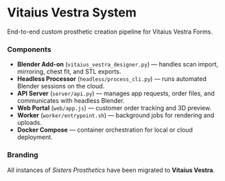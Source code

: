 # Vitaius Vestra System

End-to-end custom prosthetic creation pipeline for Vitaius Vestra Forms.

### Components
- **Blender Add-on** (`vitaius_vestra_designer.py`) — handles scan import, mirroring, chest fit, and STL exports.
- **Headless Processor** (`headless/process_cli.py`) — runs automated Blender sessions on the cloud.
- **API Server** (`server/api.py`) — manages app requests, order files, and communicates with headless Blender.
- **Web Portal** (`web/app.js`) — customer order tracking and 3D preview.
- **Worker** (`worker/entrypoint.sh`) — background jobs for rendering and uploads.
- **Docker Compose** — container orchestration for local or cloud deployment.

### Branding
All instances of *Sisters Prosthetics* have been migrated to **Vitaius Vestra**.
